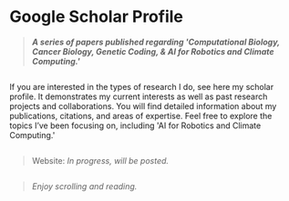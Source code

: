 # Google Scholar Profile

>***A series of papers published regarding 'Computational Biology, Cancer Biology, Genetic Coding, & AI for Robotics and Climate Computing.'***

<pre></pre>

If you are interested in the types of research I do, see here my scholar profile. It demonstrates my current interests as well as past research projects and collaborations. You will find detailed information about my publications, citations, and areas of expertise.
Feel free to explore the topics I’ve been focusing on, including 'AI for Robotics and Climate Computing.'

<pre></pre>

> Website: *In progress, will be posted.*
<pre></pre>

>*Enjoy scrolling and reading.* 
